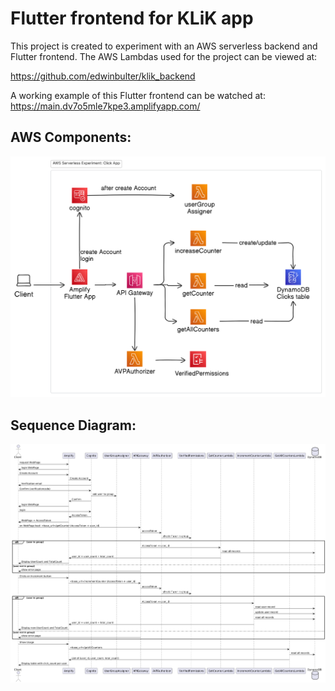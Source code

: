 # Flutter frontend for KLiK app

This project is created to experiment with an AWS serverless backend and Flutter frontend.
The AWS Lambdas used for the project can be viewed at:

https://github.com/edwinbulter/klik_backend

A working example of this Flutter frontend can be watched at:
https://main.dv7o5mle7kpe3.amplifyapp.com/

## AWS Components:
![AWS Components](assets/images/aws-components.png)

## Sequence Diagram:
![Sequence Diagram](assets/images/sequence-diagram.png)
